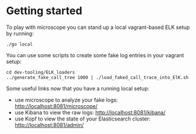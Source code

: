 # Getting started

To play with microscope you can stand up a local vagrant-based ELK setup by running:
```
./go local
```

You can use some scripts to create some fake log entries in your vagrant setup:
```
cd dev-tooling/ELK_loaders
../generate_fake_call_tree 1000 | ./load_faked_call_trace_into_ElK.sh
```

Some useful links now that you have a running local setup:

- use microscope to analyze your fake logs: [http://localhost:8081/microscope/](http://localhost:8081/microscope/)
- use Kibana to view the raw logs: [http://localhost:8081/kibana/](http://localhost:8081/kibana/index.html#/dashboard/file/logstash.json)
- use Kopf to view the state of your Elasticsearch cluster: [http://localhost:8081/admin/](http://localhost:8081/admin/)
